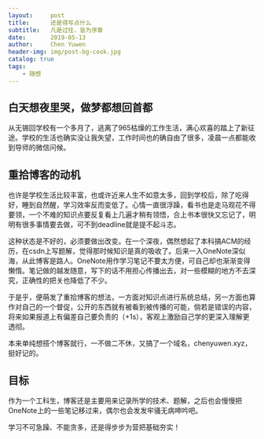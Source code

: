 ```yaml
---
layout:     post
title:      还是得写点什么
subtitle:   凡是过往，皆为序章
date:       2019-05-13
author:     Chen Yuwen
header-img: img/post-bg-cook.jpg
catalog: true
tags:
    - 随想
---
```

## 白天想夜里哭，做梦都想回首都
从无锡回学校有一个多月了，逃离了965枯燥的工作生活，满心欢喜的踏上了新征途。学校的生活也确实没让我失望，工作时间也的确自由了很多，凌晨一点都能收到导师的微信问候。 

## 重拾博客的动机
也许是学校生活比较丰富，也或许近来人生不如意太多，回到学校后，除了吃得好，睡到自然醒，学习效率反而变低了。心情一直很浮躁，看书也是走马观花不得要领，一个不难的知识点要反复看上几遍才稍有领悟，合上书本很快又忘记了，明明有很多事情要去做，可不到deadline就是提不起斗志。  

这种状态是不好的，必须要做出改变。在一个深夜，偶然想起了本科搞ACM的经历，在csdn上写题解，觉得那时候知识是真的吸收了。后来一入OneNote深似海，从此博客是路人。OneNote用作学习笔记不要太方便，可自己却也渐渐变得懒惰。笔记做的越发随意，写下的话不用担心传播出去，对一些模糊的地方不去深究，正确性的把关也降低了不少。  

于是乎，便萌发了重拾博客的想法，一方面对知识点进行系统总结，另一方面也算作对自己的一个督促，公开的东西就有被看到被传播的可能，倘若是错误的内容，将来如果报道上有偏差自己要负责的（+1s），客观上激励自己学的更深入理解更透彻。

本来单纯想搭个博客就行，一不做二不休，又搞了一个域名，chenyuwen.xyz，挺好记的。

## 目标
作为一个工科生，博客还是主要用来记录所学的技术、题解，之后也会慢慢把OneNote上的一些笔记移过来，偶尔也会发发牢骚无病呻吟吧。  

学习不可急躁、不能贪多，还是得步步为营把基础夯实！
